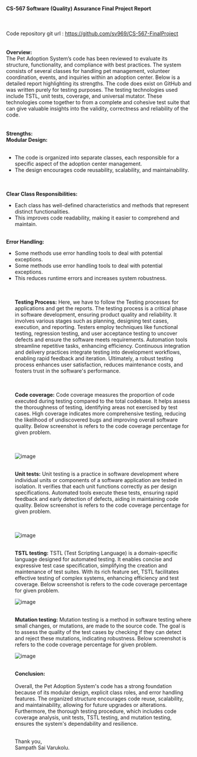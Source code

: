 <strong>CS-567 Software (Quality) Assurance Final Project Report</strong><br /><br /><br /><br />
Code repository git url :
https://github.com/sv969/CS-567-FinalProject <br /><br /><br />
<strong>Overview:</strong><br />
The Pet Adoption System’s code has been reviewed to evaluate its structure, functionality, and compliance with best practices. The system consists of several classes for handling pet management, volunteer coordination, events, and inquiries within an adoption center. Below is a detailed report highlighting its strengths. The code does exist on GitHub and was written purely for testing purposes. The testing technologies used include TSTL, unit tests, coverage, and universal mutator. These technologies come together to from a complete and cohesive test suite that can give valuable insights into the validity, correctness and reliability of the code.<br /><br /><br />
<strong>Strengths:<br />
Modular Design:</strong> <br /><br />

<ul>
<li>The code is organized into separate classes, each responsible for a specific aspect of the adoption center management.</li>
<li>The design encourages code reusability, scalability, and maintainability.</li>
</ul> <br /><br />
<strong>Clear Class Responsibilities:</strong><br />
<ul>
<li>Each class has well-defined characteristics and methods that represent distinct functionalities.</li>
<li>This improves code readability, making it easier to comprehend and maintain.</li>
</ul><br />
<strong>Error Handling:</strong><br />
<ul>
<li>
Some methods use error handling tools to deal with potential exceptions.
</li>
<li>Some methods use error handling tools to deal with potential exceptions.</li>
<li>This reduces runtime errors and increases system robustness.</li>
</ui>
<br /><br />

<strong>Testing Process:</strong>
Here, we have to follow the Testing processes for applications and get the reports. The testing process is a critical phase in software development, ensuring product quality and reliability. It involves various stages such as planning, designing test cases, execution, and reporting. Testers employ techniques like functional testing, regression testing, and user acceptance testing to uncover defects and ensure the software meets requirements. Automation tools streamline repetitive tasks, enhancing efficiency. Continuous integration and delivery practices integrate testing into development workflows, enabling rapid feedback and iteration. Ultimately, a robust testing process enhances user satisfaction, reduces maintenance costs, and fosters trust in the software's performance.<br /><br /><br />

<strong>Code coverage:</strong> Code coverage measures the proportion of code executed during testing compared to the total codebase. It helps assess the thoroughness of testing, identifying areas not exercised by test cases. High coverage indicates more comprehensive testing, reducing the likelihood of undiscovered bugs and improving overall software quality. Below screenshot is refers to the code coverage percentage for given problem.<br /><br /><br />

![image](https://github.com/sv969/CS-567-FinalProject/assets/166189909/b39864a1-531b-4286-9472-23d9062bce9e) <br /><br />

<strong>Unit tests:</strong> Unit testing is a practice in software development where individual units or components of a software application are tested in isolation. It verifies that each unit functions correctly as per design specifications. Automated tools execute these tests, ensuring rapid feedback and early detection of defects, aiding in maintaining code quality. Below screenshot is refers to the code coverage percentage for given problem.<br /><br /><br />

![image](https://github.com/sv969/CS-567-FinalProject/assets/166189909/8a5ae8e1-0019-4a71-a739-358760f2fd7c)<br /><br />

<strong>TSTL testing:</strong> TSTL (Test Scripting Language) is a domain-specific language designed for automated testing. It enables concise and expressive test case specification, simplifying the creation and maintenance of test suites. With its rich feature set, TSTL facilitates effective testing of complex systems, enhancing efficiency and test coverage. Below screenshot is refers to the code coverage percentage for given problem.<br />

![image](https://github.com/sv969/CS-567-FinalProject/assets/166189909/2fd2baac-3e03-42d8-bb52-14ac1d310f60) <br /><br />

<strong>Mutation testing:</strong> Mutation testing is a method in software testing where small changes, or mutations, are made to the source code. The goal is to assess the quality of the test cases by checking if they can detect and reject these mutations, indicating robustness. Below screenshot is refers to the code coverage percentage for given problem.
<br />

![image](https://github.com/sv969/CS-567-FinalProject/assets/166189909/929bc949-9b6c-4139-b419-a39e1ded7602)<br /><br />

<strong>Conclusion:</strong><br /><br />
Overall, the Pet Adoption System's code has a strong foundation because of its modular design, explicit class roles, and error handling features. The organized structure encourages code reuse, scalability, and maintainability, allowing for future upgrades or alterations. Furthermore, the thorough testing procedure, which includes code coverage analysis, unit tests, TSTL testing, and mutation testing, ensures the system's dependability and resilience.<br /><br />

Thank you,<br />
Sampath Sai Varukolu.
